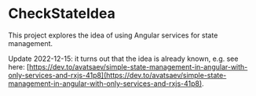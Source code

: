 # CheckStateIdea

This project explores the idea of using Angular services for state management.

Update 2022-12-15: it turns out that the idea is already known, e.g. see here: [https://dev.to/avatsaev/simple-state-management-in-angular-with-only-services-and-rxjs-41p8](https://dev.to/avatsaev/simple-state-management-in-angular-with-only-services-and-rxjs-41p8).
